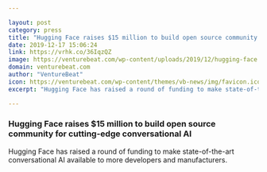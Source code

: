 ```yaml
---

layout: post
category: press
title: "Hugging Face raises $15 million to build open source community for cutting-edge conversational AI"
date: 2019-12-17 15:06:24
link: https://vrhk.co/36IqzQZ
image: https://venturebeat.com/wp-content/uploads/2019/12/hugging-face.png?w=1200&strip=all
domain: venturebeat.com
author: "VentureBeat"
icon: https://venturebeat.com/wp-content/themes/vb-news/img/favicon.ico
excerpt: "Hugging Face has raised a round of funding to make state-of-the-art conversational AI available to more developers and manufacturers."

---
```


### Hugging Face raises $15 million to build open source community for cutting-edge conversational AI

Hugging Face has raised a round of funding to make state-of-the-art conversational AI available to more developers and manufacturers.